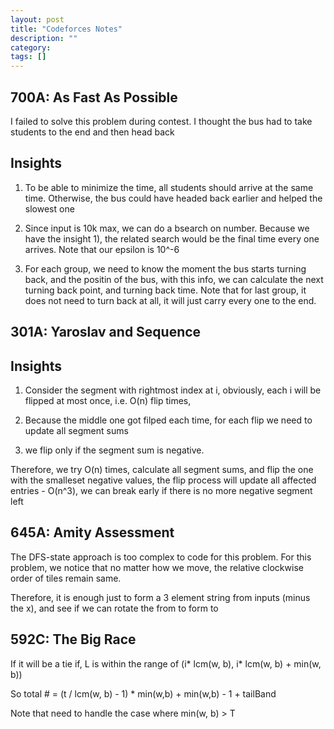 ```yaml
---
layout: post
title: "Codeforces Notes"
description: ""
category: 
tags: []
---
```


700A: As Fast As Possible
-----------
I failed to solve this problem during contest. I thought the bus had to take students to the end and then head back

Insights
--------

  1. To be able to minimize the time, all students should arrive at the same time. Otherwise, the bus could have headed back earlier and
helped the slowest one

  2. Since input is 10k max, we can do a bsearch on number. Because we have the insight 1), the related search would be the final time every
one arrives. Note that our epsilon is 10^-6

  3. For each group, we need to know the moment the bus starts turning back, and the positin of the bus, with this info, we can calculate
the next turning back point, and turning back time. Note that for last group, it does not need to turn back at all, it will just carry
every one to the end.


301A: Yaroslav and Sequence
---------

Insights
-------

  1. Consider the segment with rightmost index at i, obviously, each i will be flipped at most once, i.e. O(n) flip times, 

  2. Because the middle one got filped each time, for each flip we need to update all segment sums

  3. we flip only if the segment sum is negative. 

Therefore, we try O(n) times, calculate all segment sums, and flip the one with the smalleset negative values, the flip process will update
all affected entries - O(n^3), we can break early if there is no more negative segment left


645A: Amity Assessment
--------
The DFS-state approach is too complex to code for this problem. For this problem, we notice that no matter how we move, the relative
clockwise order of tiles remain same. 

Therefore, it is enough just to form a 3 element string from inputs (minus the x), and see if we can rotate the from to form to


592C: The Big Race
---------
If it will be a tie if, L is within the range of (i* lcm(w, b), i* lcm(w, b) + min(w, b))

So total # = (t / lcm(w, b) - 1)  * min(w,b) +  min(w,b) - 1 + tailBand

Note that need to handle the case where min(w, b) > T
